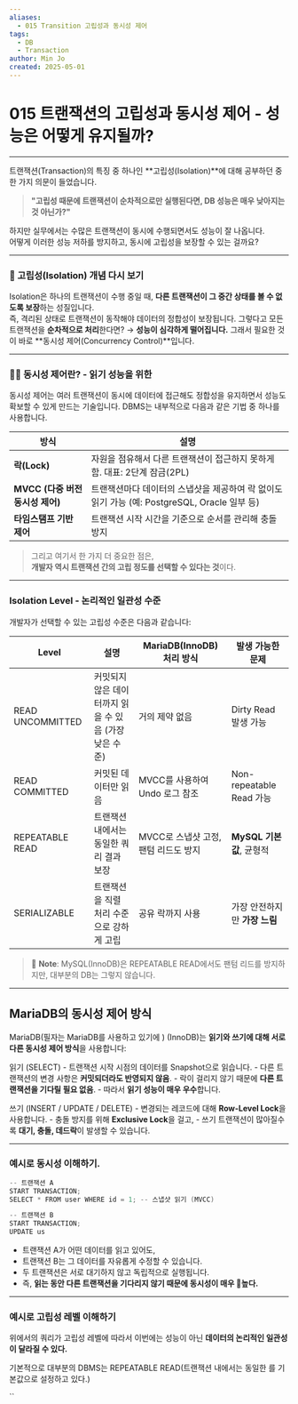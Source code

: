```yaml
---
aliases:
  - 015 Transition 고립성과 동시성 제어
tags:
  - DB
  - Transaction
author: Min Jo
created: 2025-05-01
---
```

# 015 트랜잭션의 고립성과 동시성 제어 - 성능은 어떻게 유지될까?
-----

트랜잭션(Transaction)의 특징 중 하나인 **고립성(Isolation)**에 대해 공부하던 중 한 가지 의문이 들었습니다.

>**"고립성 때문에 트랜잭션이 순차적으로만 실행된다면, DB 성능은 매우 낮아지는 것 아닌가?"**

하지만 실무에서는 수많은 트랜잭션이 동시에 수행되면서도 성능이 잘 나옵니다.  
어떻게 이러한 성능 저하를 방지하고, 동시에 고립성을 보장할 수 있는 걸까요?

---


### 🔐 고립성(Isolation) 개념 다시 보기

Isolation은 하나의 트랜잭션이 수행 중일 때, **다른 트랜잭션이 그 중간 상태를 볼 수 없도록 보장**하는 성질입니다.  
즉, 격리된 상태로 트랜잭션이 동작해야 데이터의 정합성이 보장됩니다.
그렇다고 모든 트랜잭션을 **순차적으로 처리**한다면? → **성능이 심각하게 떨어집니다.**
그래서 필요한 것이 바로 **동시성 제어(Concurrency Control)**입니다.

----

### 👨‍💻 동시성 제어란?   - 읽기 성능을 위한

동시성 제어는 여러 트랜잭션이 동시에 데이터에 접근해도 정합성을 유지하면서 성능도 확보할 수 있게 만드는 기술입니다. DBMS는 내부적으로 다음과 같은 기법 중 하나를 사용합니다.

| 방식                      | 설명                                                             |
| ----------------------- | -------------------------------------------------------------- |
| **락(Lock)**             | 자원을 점유해서 다른 트랜잭션이 접근하지 못하게 함. 대표: 2단계 잠금(2PL)                  |
| **MVCC (다중 버전 동시성 제어)** | 트랜잭션마다 데이터의 스냅샷을 제공하여 락 없이도 읽기 가능 (예: PostgreSQL, Oracle 일부 등) |
| **타임스탬프 기반 제어**         | 트랜잭션 시작 시간을 기준으로 순서를 관리해 충돌 방지                                 |

> 그리고 여기서 한 가지 더 중요한 점은,  
> **개발자 역시 트랜잭션 간의 고립 정도를 선택할 수 있다는 것**이다.
---
### Isolation Level - 논리적인 일관성 수준 

개발자가 선택할 수 있는 고립성 수준은 다음과 같습니다:

| Level            | 설명                               | MariaDB(InnoDB) 처리 방식   | 발생 가능한 문제              |
| ---------------- | -------------------------------- | ----------------------- | ---------------------- |
| READ UNCOMMITTED | 커밋되지 않은 데이터까지 읽을 수 있음 (가장 낮은 수준) | 거의 제약 없음                | Dirty Read 발생 가능       |
| READ COMMITTED   | 커밋된 데이터만 읽음                      | MVCC를 사용하여 Undo 로그 참조   | Non-repeatable Read 가능 |
| REPEATABLE READ  | 트랜잭션 내에서는 동일한 쿼리 결과 보장           | MVCC로 스냅샷 고정, 팬텀 리드도 방지 | **MySQL 기본값**, 균형적     |
| SERIALIZABLE     | 트랜잭션을 직렬 처리 수준으로 강하게 고립          | 공유 락까지 사용               | 가장 안전하지만 **가장 느림**     |

> 📎 **Note**: MySQL(InnoDB)은 REPEATABLE READ에서도 팬텀 리드를 방지하지만, 대부분의 DB는 그렇지 않습니다.

---

##  MariaDB의 동시성 제어 방식

MariaDB(필자는 MariaDB를 사용하고 있기에 ) (InnoDB)는 **읽기와 쓰기에 대해 서로 다른 동시성 제어 방식**을 사용합니다:

읽기 (SELECT)
	- 트랜잭션 시작 시점의 데이터를 Snapshot으로 읽습니다.
	- 다른 트랜잭션의 변경 사항은 **커밋되더라도 반영되지 않음**.
	- 락이 걸리지 않기 때문에 **다른 트랜잭션을 기다릴 필요 없음**.
	- 따라서 **읽기 성능이 매우 우수**합니다.

 쓰기 (INSERT / UPDATE / DELETE)
	- 변경되는 레코드에 대해 **Row-Level Lock**을 사용합니다.
	- 충돌 방지를 위해 **Exclusive Lock**을 걸고,
	- 쓰기 트랜잭션이 많아질수록 **대기, 충돌, 데드락**이 발생할 수 있습니다.

---

### 예시로 동시성 이해하기.

```java
-- 트랜잭션 A
START TRANSACTION;
SELECT * FROM user WHERE id = 1; -- 스냅샷 읽기 (MVCC)

-- 트랜잭션 B
START TRANSACTION;
UPDATE us
```

- 트랜잭션 A가 어떤 데이터를 읽고 있어도,
- 트랜잭션 B는 그 데이터를 자유롭게 수정할 수 있습니다.
- 두 트랜잭션은 서로 대기하지 않고 독립적으로 실행됩니다.
- 즉, **읽는 동안 다른 트랜잭션을 기다리지 않기 때문에 동시성이 매우 높다.**

---
### 예시로 고립성 레벨 이해하기 

위에서의 쿼리가 고립성 레벨에 따라서 이번에는 성능이 아닌 **데이터의 논리적인 일관성이 달라질 수 있다.**

기본적으로 대부분의 DBMS는 REPEATABLE READ(트랜잭션 내에서는 동일한 를 기본값으로 설정하고 있다.)

``
